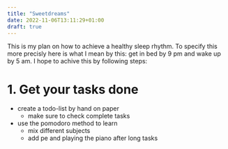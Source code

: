 ```yaml
---
title: "Sweetdreams"
date: 2022-11-06T13:11:29+01:00
draft: true
---
```


This is my plan on how to achieve a healthy sleep rhythm. To specify this more precisly here is what I mean by this: get in bed by 9 pm and wake up by 5 am. 
I hope to achive this by following steps: 

# 1. Get your tasks done

- create a todo-list by hand on paper
  - make sure to check complete tasks
- use the pomodoro method to learn
  - mix different subjects
  - add pe and playing the piano after long tasks 